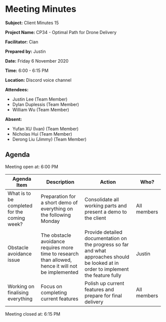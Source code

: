 # Meeting Minutes

**Subject:** Client Minutes 15

**Project Name:** CP34 - Optimal Path for Drone Delivery

**Facilitator:** Cian

**Prepared by:** Justin

**Date:** Friday 6 November 2020

**Time:** 6:00 - 6:15 PM

**Location:** Discord voice channel

**Attendees:**

* Justin Lee (Team Member)
* Dylan Duplessis (Team Member)
* William Wu (Team Member)

**Absent:**
* Yufan XU (Ivan) (Team Member)
* Nicholas Hui (Team Member)
* Derong Liu (Jimmy) (Team Member)


## Agenda

Meeting open at: 6:00 PM

| Agenda Item | Description | Action | Who? |
| -- | -- | -- | -- |
| What is to be completed for the coming week? | Preparation for a short demo of everything on the following Monday | Consolidate all working parts and present a demo to the client | All members |
| Obstacle avoidance issue | The obstacle avoidance requires more time to research than allowed, hence it will not be implemented | Provide detailed documentation on the progress so far and what approaches should be looked at in order to implement the feature fully | Justin |
| Working on finalising everything | Focus on completing current features | Polish up current features and prepare for final delivery | All members |

Meeting closed at:  6:15 PM

